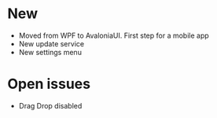 # New
- Moved from WPF to AvaloniaUI. First step for a mobile app
- New update service
- New settings menu


# Open issues
- Drag Drop disabled